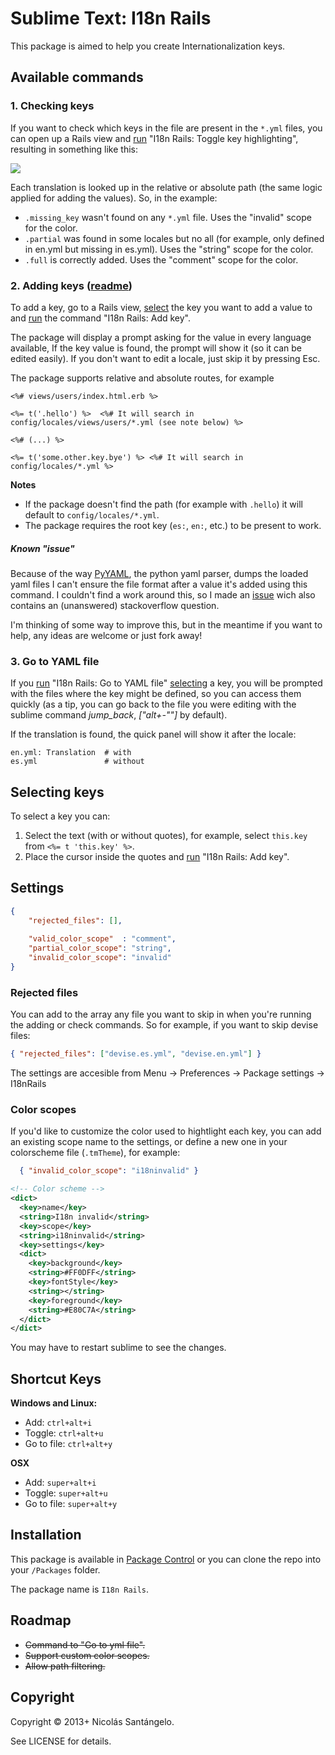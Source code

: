 # Sublime Text: I18n Rails

This package is aimed to help you create Internationalization keys.

## Available commands

### 1. Checking keys
If you want to check which keys in the file are present in the `*.yml` files, you can open up a Rails view and [run][1] "I18n Rails: Toggle key highlighting", resulting in something like this:

![](https://raw.github.com/NicoSantangelo/sublime-text-i18n-rails/master/demo.png)

Each translation is looked up in the relative or absolute path (the same logic applied for adding the values). So, in the example:
  
  * `.missing_key` wasn't found on any `*.yml` file. Uses the "invalid" scope for the color.
  * `.partial` was found in some locales but no all (for example, only defined in en.yml but missing in es.yml). Uses the "string" scope for the color.
  * `.full` is correctly added. Uses the "comment" scope for the color.

### 2. Adding keys ([readme][5])
To add a key, go to a Rails view, [select][4] the key you want to add a value to and [run][1] the command "I18n Rails: Add key".

The package will display a prompt asking for the value in every language available, If the key value is found, the prompt will show it (so it can be edited easily). If you don't want to edit a locale, just skip it by pressing Esc.


The package supports relative and absolute routes, for example


````erb
<%# views/users/index.html.erb %>

<%= t('.hello') %>  <%# It will search in config/locales/views/users/*.yml (see note below) %>

<%# (...) %>

<%= t('some.other.key.bye') %> <%# It will search in config/locales/*.yml %>
````

**Notes** 
 * If the package doesn't find the path (for example with `.hello`) it will default to `config/locales/*.yml`.
 * The package requires the root key (`es:`, `en:`, etc.) to be present to work.

##### Known "issue"
Because of the way [PyYAML][6], the python yaml parser, dumps the loaded yaml files I can't ensure the file format after a value it's added using this command. I couldn't find a work around this, so I made an [issue][7] wich also contains an (unanswered) stackoverflow question.

I'm thinking of some way to improve this, but in the meantime if you want to help, any ideas are welcome or just fork away!


### 3. Go to YAML file
If you [run][1] "I18n Rails: Go to YAML file" [selecting][4] a key, you will be prompted with the files where the key might be defined, so you can access them quickly (as a tip, you can go back to the file you were editing with the sublime command *jump_back*, *["alt+-""]* by default).

If the translation is found, the quick panel will show it after the locale:
````
en.yml: Translation  # with
es.yml               # without
````

## Selecting keys
To select a key you can:

1. Select the text (with or without quotes), for example, select `this.key` from `<%= t 'this.key' %>`.
2. Place the cursor inside the quotes and [run][1] "I18n Rails: Add key".

## Settings

````json
{
    "rejected_files": [],
    
    "valid_color_scope"  : "comment",
    "partial_color_scope": "string",
    "invalid_color_scope": "invalid"
}
````
### Rejected files
You can add to the array any file you want to skip in when you're running the adding or check commands. So for example, if you want to skip devise files:

````json
{ "rejected_files": ["devise.es.yml", "devise.en.yml"] }
````

The settings are accesible from Menu -> Preferences -> Package settings -> I18nRails

### Color scopes
If you'd like to customize the color used to hightlight each key, you can add an existing scope name to the settings, or define a new one in your colorscheme file (`.tmTheme`), for example:

````json
  { "invalid_color_scope": "i18ninvalid" }
````

````xml
<!-- Color scheme -->
<dict>
  <key>name</key>
  <string>I18n invalid</string>
  <key>scope</key>
  <string>i18ninvalid</string>
  <key>settings</key>
  <dict>
    <key>background</key>
    <string>#FF0DFF</string>
    <key>fontStyle</key>
    <string></string>
    <key>foreground</key>
    <string>#E80C7A</string>
  </dict>
</dict>
````

You may have to restart sublime to see the changes.

## Shortcut Keys

**Windows and Linux:**

 * Add:   `ctrl+alt+i` 
 * Toggle: `ctrl+alt+u`
 * Go to file: `ctrl+alt+y`

**OSX**

 * Add:   `super+alt+i` 
 * Toggle: `super+alt+u` 
 * Go to file: `super+alt+y` 

## Installation

This package is available in [Package Control][2] or you can clone the repo into your `/Packages` folder.

The package name is `I18n Rails`.

## Roadmap

 * ~~Command to "Go to yml file".~~
 * ~~Support custom color scopes.~~
 * ~~Allow path filtering.~~

## Copyright

Copyright &copy; 2013+ Nicolás Santángelo. 

See LICENSE for details.

  [1]: https://github.com/NicoSantangelo/sublime-text-i18n-rails#shortcut-keys
  [2]: https://sublime.wbond.net/
  [3]: https://raw.github.com/NicoSantangelo/sublime-text-i18n-rails/master/LICENSE
  [4]: https://github.com/NicoSantangelo/sublime-text-i18n-rails#selecting-keys
  [5]: https://github.com/NicoSantangelo/sublime-text-i18n-rails#known-issue
  [6]: http://pyyaml.org/
  [7]: https://github.com/NicoSantangelo/sublime-text-i18n-rails/issues/6
